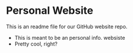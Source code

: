 # Personal Website

This is an readme file for our GitHub website repo.

* This is meant to be an personal info. websiste
* Pretty cool, right?
